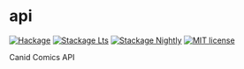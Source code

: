 # api

[![Hackage](https://img.shields.io/hackage/v/api.svg?logo=haskell)](https://hackage.haskell.org/package/api)
[![Stackage Lts](http://stackage.org/package/api/badge/lts)](http://stackage.org/lts/package/api)
[![Stackage Nightly](http://stackage.org/package/api/badge/nightly)](http://stackage.org/nightly/package/api)
[![MIT license](https://img.shields.io/badge/license-MIT-blue.svg)](LICENSE)

Canid Comics API
